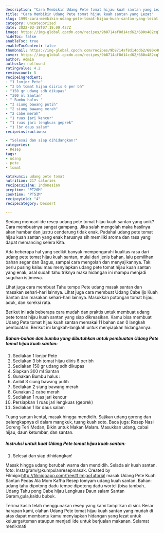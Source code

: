 ```yaml
---
description: "Cara Membikin Udang Pete tomat hijau kuah santan yang Lezat"
title: "Cara Membikin Udang Pete tomat hijau kuah santan yang Lezat"
slug: 1999-cara-membikin-udang-pete-tomat-hijau-kuah-santan-yang-lezat
category: Uncategorized
date: 2022-03-18T07:19:00.427Z
image: https://img-global.cpcdn.com/recipes/9b8714af8d14cd62/680x482cq70/udang-pete-tomat-hijau-kuah-santan-foto-resep-utama.jpg
hideToc: false
enableToc: true
enableTocContent: false
thumbnail: https://img-global.cpcdn.com/recipes/9b8714af8d14cd62/680x482cq70/udang-pete-tomat-hijau-kuah-santan-foto-resep-utama.jpg
cover: https://img-global.cpcdn.com/recipes/9b8714af8d14cd62/680x482cq70/udang-pete-tomat-hijau-kuah-santan-foto-resep-utama.jpg
author: Admin
authorAv: notfound
ratingvalue: 4.2
reviewcount: 5
recipeingredient:
- "1 lonjor Pete"
- "3 bh tomat hijau diiris 6 per bh"
- "150 gr udang sdh dikupas"
- "300 ml Santan"
- " Bumbu halus "
- "3 siung bawang putih"
- "2 siung bawang merah"
- "2 cabe merah"
- "1 ruas jari kencur"
- "1 ruas jari lengkuas geprek"
- "1 lbr daus salam"
recipeinstructions:

- "Selesai dan siap dihidangkan!"
categories:
- Resep
tags:
- udang
- pete
- tomat

katakunci: udang pete tomat 
nutrition: 217 calories
recipecuisine: Indonesian
preptime: "PT20M"
cooktime: "PT51M"
recipeyield: "4"
recipecategory: Dessert

---
```





Sedang mencari ide resep udang pete tomat hijau kuah santan yang unik? Cara membuatnya sangat gampang. Jika salah mengolah maka hasilnya akan hambar dan justru cenderung tidak enak. Padahal udang pete tomat hijau kuah santan yang enak harusnya sih memiliki aroma dan rasa yang dapat memancing selera Kita.





Ada beberapa hal yang sedikit banyak mempengaruhi kualitas rasa dari udang pete tomat hijau kuah santan, mulai dari jenis bahan, lalu pemilihan bahan segar dan Bagus, sampai cara mengolah dan menyajikannya. Tak perlu pusing kalau mau menyiapkan udang pete tomat hijau kuah santan yang enak,      asal sudah tahu triknya maka hidangan ini mampu menjadi suguhan istimewa.














Lihat juga cara membuat Tahu tempe Pete udang masak santan dan masakan sehari-hari lainnya. Lihat juga cara membuat Udang Cabe Ijo Kuah Santan dan masakan sehari-hari lainnya. Masukkan potongan tomat hijau, aduk, dan koreksi rata.






Berikut ini ada beberapa cara mudah dan praktis untuk membuat udang pete tomat hijau kuah santan yang siap dikreasikan. Kamu bisa membuat Udang Pete tomat hijau kuah santan memakai 11 bahan dan 0 langkah pembuatan. Berikut ini langkah-langkah untuk menyiapkan hidangannya.

<!--inarticleads1-->

##### Bahan-bahan dan bumbu yang dibutuhkan untuk pembuatan Udang Pete tomat hijau kuah santan:

1. Sediakan 1 lonjor Pete
1. Sediakan 3 bh tomat hijau diiris 6 per bh
1. Sediakan 150 gr udang sdh dikupas
1. Siapkan 300 ml Santan
1. Gunakan  Bumbu halus :
1. Ambil 3 siung bawang putih
1. Sediakan 2 siung bawang merah
1. Gunakan 2 cabe merah
1. Sediakan 1 ruas jari kencur
1. Persiapkan 1 ruas jari lengkuas (geprek)
1. Sediakan 1 lbr daus salam


Tuang santan kental, masak hingga mendidih. Sajikan udang goreng dan pelengkapnya di dalam mangkuk, tuang kuah soto. Baca juga: Resep Nasi Goreng Teri Medan, Bikin untuk Makan Malam. Masukkan udang, cabai hijau, daun ketumbar, dan santan. 

<!--inarticleads2-->

##### Instruksi untuk buat Udang Pete tomat hijau kuah santan:


1. Selesai dan siap dihidangkan!

Masak hingga udang berubah warna dan mendidih. Selada air kuah santan. foto: Instagram/@kumpulanresepmasak. Created by Filmigo:http://filmigoapp.com/free#filmigoTutorial masak Udang Pete Kuah Santan Pedas Ala Mom Kafha Resep tomyam udang kuah santan. Bahan: udang tahu dipotong dadu tempe dipotong dadu wortel (bisa tambah.. Udang Tahu pong Cabe hijau Lengkuas Daun salam Santan Garam,gula,kaldu bubuk. 

Terima kasih telah menggunakan resep yang kami tampilkan di sini. Besar harapan kami, olahan Udang Pete tomat hijau kuah santan yang mudah di atas dapat membantu kamu menyiapkan hidangan yang lezat untuk keluarga/teman ataupun menjadi ide untuk berjualan makanan. Selamat menikmati

